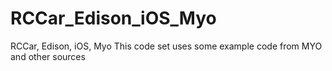 # RCCar_Edison_iOS_Myo
RCCar, Edison, iOS, Myo
This code set uses some example code from MYO and other sources
